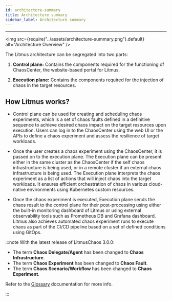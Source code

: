 ```yaml
---
id: architecture-summary
title: Architecture summary
sidebar_label: Architecture summary
---
```


---

<img src={require("../assets/architecture-summary.png").default} alt="Architecture Overview" />

The Litmus architecture can be segregated into two parts:

1. **Control plane:** Contains the components required for the functioning of ChaosCenter, the website-based portal for Litmus.

2. **Execution plane:** Contains the components required for the injection of chaos in the target resources.

## How Litmus works?

- Control plane can be used for creating and scheduling chaos experiments, which is a set of chaos faults defined in a definitive sequence to achieve desired chaos impact on the target resources upon execution. Users can log in to the ChaosCenter using the web UI or the APIs to define a chaos experiment and assess the resilience of target workloads.

- Once the user creates a chaos experiment using the ChaosCenter, it is passed on to the execution plane. The Execution plane can be present either in the same cluster as the ChaosCenter if the self chaos infrastructure is being used, or in a remote cluster if an external chaos infrastructure is being used. The Execution plane interprets the chaos experiment as a list of actions that will inject chaos into the target workloads. It ensures efficient orchestration of chaos in various cloud-native environments using Kubernetes custom resources.

- Once the chaos experiment is executed, Execution plane sends the chaos result to the control plane for their post-processing using either the built-in monitoring dashboard of Litmus or using external observability tools such as Prometheus DB and Grafana dashboard. Litmus also achieves automated chaos experiment runs to execute chaos as part of the CI/CD pipeline based on a set of defined conditions using GitOps.

:::note
With the latest release of LitmusChaos 3.0.0:
- The term **Chaos Delegate/Agent** has been changed to **Chaos Infrastructure**.
- The term **Chaos Experiment** has been changed to **Chaos Fault**.
- The term **Chaos Scenario/Workflow** has been changed to **Chaos Experiment**.

Refer to the [Glossary](../glossary.md) documentation for more info.

:::
